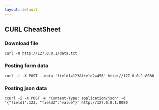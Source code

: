 ```yaml
---
layout: default
---
```

CURL CheatSheet
---

### Download file
	curl -O http://127.0.0.1/data.txt

### Posting form data
	curl -i -X POST --data 'field1=123&field2=456' http://127.0.0.1:8080

### Posting json data
	ccurl -i -X POST -H "Content-Type: application/json" -d '{"field1":123, "field2":"value"}' http://127.0.0.1:8080
